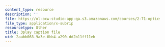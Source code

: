 ```yaml
---
content_type: resource
description: ''
file: https://ol-ocw-studio-app-qa.s3.amazonaws.com/courses/2-71-optics-spring-2009/2aabb0689a3e0bb4a290dd2b11ff11eb_MK5uZttfWfM.srt
file_type: application/x-subrip
resourcetype: Other
title: 3play caption file
uid: 2aabb068-9a3e-0bb4-a290-dd2b11ff11eb
---
```

